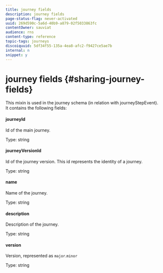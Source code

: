 ```yaml
---
title: journey fields
description: journey fields
page-status-flag: never-activated
uuid: 269d590c-5a6d-40b9-a879-02f5033863fc
contentOwner: sauviat
audience: rns
content-type: reference
topic-tags: journeys
discoiquuid: 5df34f55-135a-4ea8-afc2-f9427ce5ae7b
internal: n
snippet: y
---
```


# journey fields {#sharing-journey-fields}

This mixin is used in the journey schema (in relation with journeyStepEvent). It contains the following fields:

#### journeyId

Id of the main journey.

Type: string

#### journeyVersionId

Id of the journey version. This id represents the identity of a journey.

Type: string

#### name

Name of the journey.

Type: string

#### description	

Description of the journey.

Type: string

#### version	

Version, represented as `major`.`minor`

Type: string